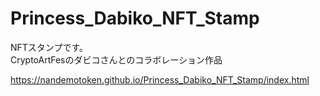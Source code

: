 # Princess_Dabiko_NFT_Stamp
NFTスタンプです。  
CryptoArtFesのダビコさんとのコラボレーション作品  

https://nandemotoken.github.io/Princess_Dabiko_NFT_Stamp/index.html
